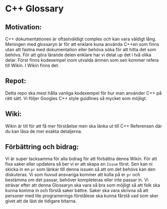 # C++ Glossary

## Motivation:
C++ dokumentationen är oftastväldigt complex och kan vara väldigt lång.
Meningen med glossaryn är för att enklare kuna använda C++en som finns utan att fastna med dokumentation eller behöva söka för att hitta det som behövs.
För att göra lärande delen enklare har vi delat up det i två olika delar. Först finns kodexempel inom utvalda ämnen som sen kommer refera till Wikin. I Wikin finns det.

## Repot:
Detta repo ska mest hålla vanliga kodexempel för hur man använder C++ på rätt sätt. Vi följer Googles C++ style guidlines så mycket som möjligt.

## Wiki:
Wikin är till för att få mer förståelse men ska länka ut till C++ Referensen där du kan läsa de mer exakta detaljerna.

## Förbättring och bidrag:
Vi är super tacksamma för alla bidrag för att förbättra denna Wikin.
För att fixa saker eller updatera så ber vi er att skapa en `Issue` först.
Sen kan ni skicka in en `pr` som länkar till denna issuen så att om det behövs kan den diskuteras.
Vi som huvud ansvariga kommer att kolla på er `pr` och bestämma om det passar, behöver kompleteras eller inte passar in.
Vi strävar efter att denna Glossaryn ska vara så bra som möjligt så att folk ska kunna komma in och förstå saker bättre.
Saker ska vara skrivna så att personer med lite programerings förstålese ska kunna fårstå vad som sker givet att de läst de tidigare bitarna.
